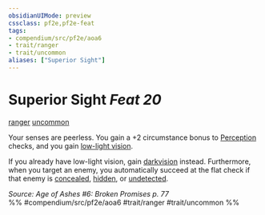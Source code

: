 ```yaml
---
obsidianUIMode: preview
cssclass: pf2e,pf2e-feat
tags:
- compendium/src/pf2e/aoa6
- trait/ranger
- trait/uncommon
aliases: ["Superior Sight"]
---
```

# Superior Sight  *Feat 20*  
[ranger](../../Rules/traits/ranger.md)  [uncommon](../../Rules/traits/uncommon.md)  


Your senses are peerless. You gain a +2 circumstance bonus to [Perception](../skills.md#Perception) checks, and you gain [low-light vision](../../Rules/abilities/low-light-vision.md).

If you already have low-light vision, gain [darkvision](../../Rules/abilities/darkvision.md) instead. Furthermore, when you target an enemy, you automatically succeed at the flat check if that enemy is [concealed](../../Rules/conditions.md#Concealed), [hidden](../../Rules/conditions.md#Hidden), or [undetected](../../Rules/conditions.md#Undetected).

*Source: Age of Ashes #6: Broken Promises p. 77*  
%% #compendium/src/pf2e/aoa6 #trait/ranger #trait/uncommon %%